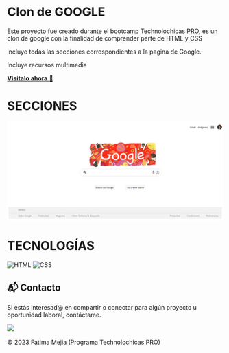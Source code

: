 # Clon de GOOGLE 

Este proyecto fue creado durante el bootcamp Technolochicas PRO, es un clon de google con la finalidad de comprender parte de HTML y CSS

incluye todas las secciones correspondientes a la pagina de Google. 

Incluye recursos multimedia 

<a href="" target="_blank">**Visitalo ahora** 🚀</a>

# SECCIONES
![Alt text](image-1.png)

# TECNOLOGÍAS

![HTML](https://img.shields.io/badge/html5%20-%23E34F26.svg?&style=for-the-badge&logo=html5&logoColor=white)
![CSS](https://img.shields.io/badge/css3%20-%231572B6.svg?&style=for-the-badge&logo=css3&logoColor=white)

## 📬 Contacto

Si estás interesad@ en compartir o conectar para algún proyecto u oportunidad laboral, contáctame.

<a href="www.linkedin.com/in/fatima-mejia-garcia-2bb21b294"><img src="https://www.felberpr.com/wp-content/uploads/linkedin-logo.png" width="30"></img></a>

© 2023 Fatima Mejia  (Programa Technolochicas PRO)